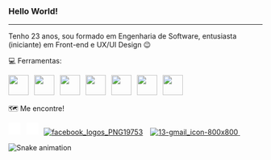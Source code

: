 ### Hello World!

___



Tenho 23 anos, sou formado em Engenharia de Software, entusiasta (iniciante) em Front-end e UX/UI Design :wink:



:computer: Ferramentas:

<code><img src="https://cdn.jsdelivr.net/gh/devicons/devicon/icons/html5/html5-original.svg" width="40" height="40" /></code>&ensp;
<code><img src="https://cdn.jsdelivr.net/gh/devicons/devicon/icons/css3/css3-original.svg" width="40" height="40" /></code>&ensp;
<code><img src="https://cdn.jsdelivr.net/gh/devicons/devicon/icons/sass/sass-original.svg" width="40" height="40" /></code>&ensp;
<code><img src="https://cdn.jsdelivr.net/gh/devicons/devicon/icons/javascript/javascript-original.svg" width="40" height="40" /></code>&ensp;
<code><img src="https://cdn.jsdelivr.net/gh/devicons/devicon/icons/bootstrap/bootstrap-original.svg" width="40" height="40" /></code>&ensp;
<code><img src="https://cdn.jsdelivr.net/gh/devicons/devicon/icons/mysql/mysql-original.svg" width="40" height="40" /></code>&ensp;
<code><img src="https://cdn.jsdelivr.net/gh/devicons/devicon/icons/php/php-original.svg" width="40" height="40" /></code>

:world_map: Me encontre!


<a href="https://www.instagram.com/wesfillipe"><img src="https://raw.githubusercontent.com/Aakarsh-B/trying-repos/master/insta.svg" width="24" height="24" target="_blank"></a>&ensp;
<a href="https://www.linkedin.com/in/weslleyeduardo"><img src="https://raw.githubusercontent.com/Aakarsh-B/trying-repos/master/linkedin.svg" width="24" height="24" target="_blank"></a>&ensp;
<a href="https://www.facebook.com/weslleyfillipee" target="_blank">![facebook_logos_PNG19753](https://user-images.githubusercontent.com/52588477/147628015-5f5bcf60-b33f-4234-9351-309220178d75.png)</a> &ensp;
<a href="mailto:dev.wfeduardo@gmail.com">![13-gmail_icon-800x800](https://user-images.githubusercontent.com/52588477/147628204-1e000f37-a1a9-4068-b31a-ab3f2cb50a9d.png)
</a>&ensp;






![Snake animation](https://github.com/wesed/wesed/blob/output/github-contribution-grid-snake.svg)


<!-- reativar isso qd tiver daados pra mostrar
<div align="center">
  <div style="display: flex; align-items: flex-start;">
    <img src="https://github-readme-stats.vercel.app/api/top-langs/?username=wesed&layout=compact&langs_count=7&theme=dracula"/>
    <img src="https://github-readme-stats.vercel.app/api?username=wesed&show_icons=true&theme=dracula&include_all_commits=true&count_private=true"/>
  </div>
</div>  -->


<!--
**Wesed/Wesed** is a ✨ _special_ ✨ repository because its `README.md` (this file) appears on your GitHub profile.

Here are some ideas to get you started:

- 🔭 I’m currently working on ...
- 🌱 I’m currently learning ...
- 👯 I’m looking to collaborate on ...
- 🤔 I’m looking for help with ...
- 💬 Ask me about ...
- 📫 How to reach me: ...
- 😄 Pronouns: ...
- ⚡ Fun fact: ...
-->
